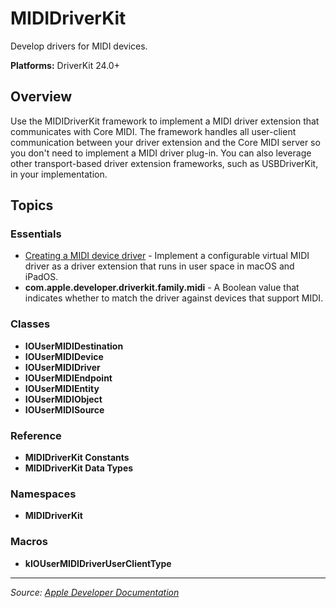 # MIDIDriverKit

Develop drivers for MIDI devices.

**Platforms:** DriverKit 24.0+

## Overview

Use the MIDIDriverKit framework to implement a MIDI driver extension that communicates with Core MIDI. The framework handles all user-client communication between your driver extension and the Core MIDI server so you don't need to implement a MIDI driver plug-in. You can also leverage other transport-based driver extension frameworks, such as USBDriverKit, in your implementation.

## Topics

### Essentials
- [Creating a MIDI device driver](https://developer.apple.com/documentation/mididriverkit/creating_a_midi_device_driver) - Implement a configurable virtual MIDI driver as a driver extension that runs in user space in macOS and iPadOS.
- **com.apple.developer.driverkit.family.midi** - A Boolean value that indicates whether to match the driver against devices that support MIDI.

### Classes
- **IOUserMIDIDestination**
- **IOUserMIDIDevice**
- **IOUserMIDIDriver**
- **IOUserMIDIEndpoint**
- **IOUserMIDIEntity**
- **IOUserMIDIObject**
- **IOUserMIDISource**

### Reference
- **MIDIDriverKit Constants**
- **MIDIDriverKit Data Types**

### Namespaces
- **MIDIDriverKit**

### Macros
- **kIOUserMIDIDriverUserClientType**

---

*Source: [Apple Developer Documentation](https://developer.apple.com/documentation/MIDIDriverKit)*